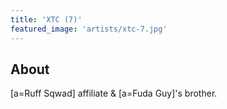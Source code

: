 ```yaml
---
title: 'XTC (7)'
featured_image: 'artists/xtc-7.jpg'
---
```


## About

[a=Ruff Sqwad] affiliate & [a=Fuda Guy]'s brother.
